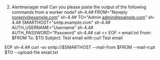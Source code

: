 2) Alertmanager mail
Can you please paste the output of the following commands from a worker node?
sh-4.4# FROM="Noreply <noreply@example.com>"
sh-4.4# TO="Admin <admin@example.com>"
sh-4.4# SMARTHOST="smtp.example.com"
sh-4.4# AUTH_USERNAME="Username"
sh-4.4# AUTH_PASSWORD="Password"
sh-4.4# cat << EOF > email.txt
From: $FROM
To: $TO
Subject: Test email with curl
Test email

EOF
sh-4.4# curl -sv smtp://$SMARTHOST --mail-from $FROM --mail-rcpt $TO --upload-file email.txt